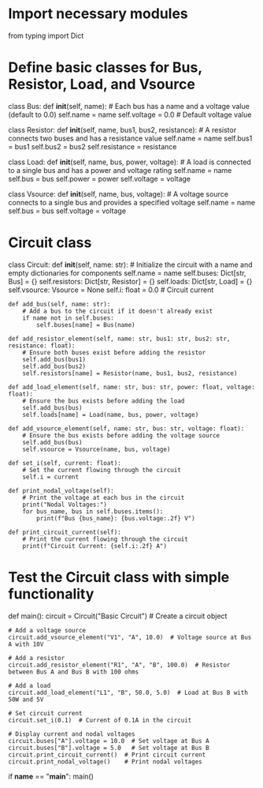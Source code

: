 # Import necessary modules
from typing import Dict

# Define basic classes for Bus, Resistor, Load, and Vsource
class Bus:
    def __init__(self, name):
        # Each bus has a name and a voltage value (default to 0.0)
        self.name = name
        self.voltage = 0.0  # Default voltage value

class Resistor:
    def __init__(self, name, bus1, bus2, resistance):
        # A resistor connects two buses and has a resistance value
        self.name = name
        self.bus1 = bus1
        self.bus2 = bus2
        self.resistance = resistance

class Load:
    def __init__(self, name, bus, power, voltage):
        # A load is connected to a single bus and has a power and voltage rating
        self.name = name
        self.bus = bus
        self.power = power
        self.voltage = voltage

class Vsource:
    def __init__(self, name, bus, voltage):
        # A voltage source connects to a single bus and provides a specified voltage
        self.name = name
        self.bus = bus
        self.voltage = voltage

# Circuit class
class Circuit:
    def __init__(self, name: str):
        # Initialize the circuit with a name and empty dictionaries for components
        self.name = name
        self.buses: Dict[str, Bus] = {}
        self.resistors: Dict[str, Resistor] = {}
        self.loads: Dict[str, Load] = {}
        self.vsource: Vsource = None
        self.i: float = 0.0  # Circuit current

    def add_bus(self, name: str):
        # Add a bus to the circuit if it doesn't already exist
        if name not in self.buses:
            self.buses[name] = Bus(name)

    def add_resistor_element(self, name: str, bus1: str, bus2: str, resistance: float):
        # Ensure both buses exist before adding the resistor
        self.add_bus(bus1)
        self.add_bus(bus2)
        self.resistors[name] = Resistor(name, bus1, bus2, resistance)

    def add_load_element(self, name: str, bus: str, power: float, voltage: float):
        # Ensure the bus exists before adding the load
        self.add_bus(bus)
        self.loads[name] = Load(name, bus, power, voltage)

    def add_vsource_element(self, name: str, bus: str, voltage: float):
        # Ensure the bus exists before adding the voltage source
        self.add_bus(bus)
        self.vsource = Vsource(name, bus, voltage)

    def set_i(self, current: float):
        # Set the current flowing through the circuit
        self.i = current

    def print_nodal_voltage(self):
        # Print the voltage at each bus in the circuit
        print("Nodal Voltages:")
        for bus_name, bus in self.buses.items():
            print(f"Bus {bus_name}: {bus.voltage:.2f} V")

    def print_circuit_current(self):
        # Print the current flowing through the circuit
        print(f"Circuit Current: {self.i:.2f} A")

# Test the Circuit class with simple functionality
def main():
    circuit = Circuit("Basic Circuit")  # Create a circuit object

    # Add a voltage source
    circuit.add_vsource_element("V1", "A", 10.0)  # Voltage source at Bus A with 10V

    # Add a resistor
    circuit.add_resistor_element("R1", "A", "B", 100.0)  # Resistor between Bus A and Bus B with 100 ohms

    # Add a load
    circuit.add_load_element("L1", "B", 50.0, 5.0)  # Load at Bus B with 50W and 5V

    # Set circuit current
    circuit.set_i(0.1)  # Current of 0.1A in the circuit

    # Display current and nodal voltages
    circuit.buses["A"].voltage = 10.0  # Set voltage at Bus A
    circuit.buses["B"].voltage = 5.0   # Set voltage at Bus B
    circuit.print_circuit_current()  # Print circuit current
    circuit.print_nodal_voltage()    # Print nodal voltages

if __name__ == "__main__":
    main()

